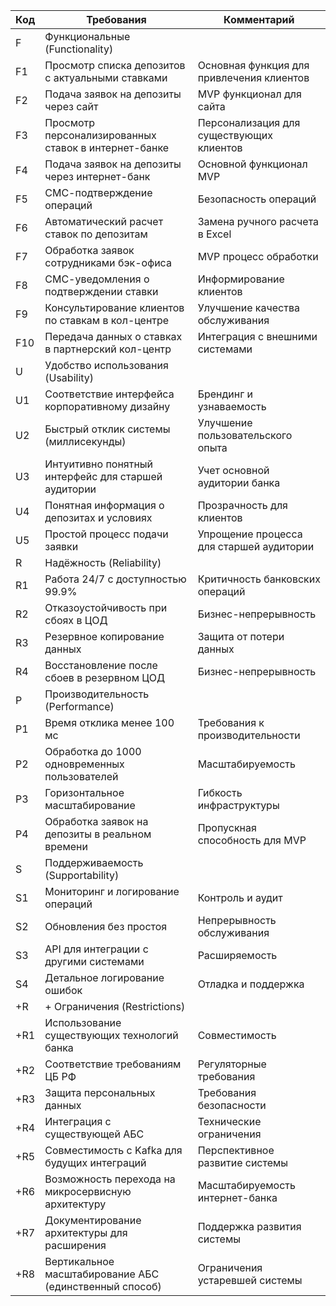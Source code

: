 | Код | Требования                                                                 | Комментарий                                                                 |
|-----|----------------------------------------------------------------------------|-----------------------------------------------------------------------------|
| F   | Функциональные (Functionality)                                             |                                                                             |
| F1  | Просмотр списка депозитов с актуальными ставками                           | Основная функция для привлечения клиентов                                   |
| F2  | Подача заявок на депозиты через сайт                                       | MVP функционал для сайта                                                    |
| F3  | Просмотр персонализированных ставок в интернет-банке                       | Персонализация для существующих клиентов                                    |
| F4  | Подача заявок на депозиты через интернет-банк                              | Основной функционал MVP                                                     |
| F5  | СМС-подтверждение операций                                                 | Безопасность операций                                                       |
| F6  | Автоматический расчет ставок по депозитам                                  | Замена ручного расчета в Excel                                              |
| F7  | Обработка заявок сотрудниками бэк-офиса                                    | MVP процесс обработки                                                       |
| F8  | СМС-уведомления о подтверждении ставки                                     | Информирование клиентов                                                     |
| F9  | Консультирование клиентов по ставкам в кол-центре                          | Улучшение качества обслуживания                                             |
| F10 | Передача данных о ставках в партнерский кол-центр                          | Интеграция с внешними системами                                             |
| U   | Удобство использования (Usability)                                         |                                                                             |
| U1  | Соответствие интерфейса корпоративному дизайну                             | Брендинг и узнаваемость                                                     |
| U2  | Быстрый отклик системы (миллисекунды)                                      | Улучшение пользовательского опыта                                           |
| U3  | Интуитивно понятный интерфейс для старшей аудитории                        | Учет основной аудитории банка                                               |
| U4  | Понятная информация о депозитах и условиях                                 | Прозрачность для клиентов                                                   |
| U5  | Простой процесс подачи заявки                                              | Упрощение процесса для старшей аудитории                                    |
| R   | Надёжность (Reliability)                                                   |                                                                             |
| R1  | Работа 24/7 с доступностью 99.9%                                           | Критичность банковских операций                                             |
| R2  | Отказоустойчивость при сбоях в ЦОД                                         | Бизнес-непрерывность                                                        |
| R3  | Резервное копирование данных                                               | Защита от потери данных                                                     |
| R4  | Восстановление после сбоев в резервном ЦОД                                 | Бизнес-непрерывность                                                        |
| P   | Производительность (Performance)                                           |                                                                             |
| P1  | Время отклика менее 100 мс                                                 | Требования к производительности                                             |
| P2  | Обработка до 1000 одновременных пользователей                              | Масштабируемость                                                            |
| P3  | Горизонтальное масштабирование                                             | Гибкость инфраструктуры                                                     |
| P4  | Обработка заявок на депозиты в реальном времени                            | Пропускная способность для MVP                                              |
| S   | Поддерживаемость (Supportability)                                          |                                                                             |
| S1  | Мониторинг и логирование операций                                          | Контроль и аудит                                                            |
| S2  | Обновления без простоя                                                     | Непрерывность обслуживания                                                  |
| S3  | API для интеграции с другими системами                                     | Расширяемость                                                               |
| S4  | Детальное логирование ошибок                                               | Отладка и поддержка                                                         |
| +R  | + Ограничения (Restrictions)                                               |                                                                             |
| +R1 | Использование существующих технологий банка                                | Совместимость                                                               |
| +R2 | Соответствие требованиям ЦБ РФ                                             | Регуляторные требования                                                     |
| +R3 | Защита персональных данных                                                 | Требования безопасности                                                     |
| +R4 | Интеграция с существующей АБС                                              | Технические ограничения                                                     |
| +R5 | Совместимость с Kafka для будущих интеграций                               | Перспективное развитие системы                                              |
| +R6 | Возможность перехода на микросервисную архитектуру                         | Масштабируемость интернет-банка                                             |
| +R7 | Документирование архитектуры для расширения                                | Поддержка развития системы                                                  |
| +R8 | Вертикальное масштабирование АБС (единственный способ)                     | Ограничения устаревшей системы                                              |
